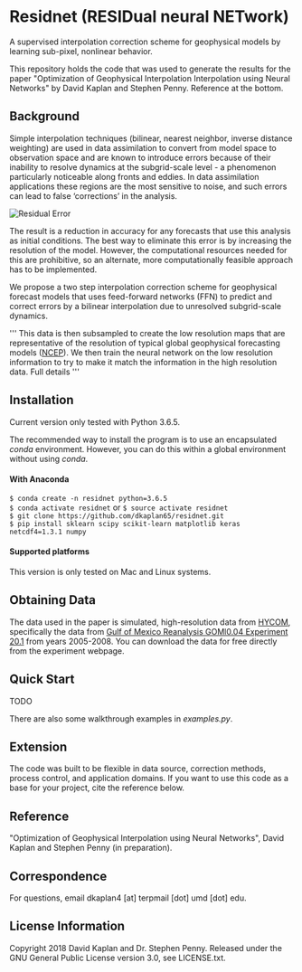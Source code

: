 # Residnet (RESIDual neural NETwork)

A supervised interpolation correction scheme for geophysical models by learning sub-pixel, nonlinear behavior.  

This repository holds the code that was used to generate the results for the paper "Optimization of Geophysical Interpolation Interpolation using Neural Networks" by David Kaplan and Stephen Penny. Reference at the bottom.

## Background

Simple interpolation techniques (bilinear, nearest neighbor, inverse distance weighting) are used in data assimilation to convert from model space to observation space and are known to introduce errors because of their inability to resolve dynamics at the subgrid-scale level - a phenomenon particularly noticeable along fronts and eddies. In data assimilation applications these regions are the most sensitive to noise, and such errors can lead to false ‘corrections’ in the analysis.  

![Residual Error](https://github.com/dkaplan65/residnet/residual_error.png)

The result is a reduction in accuracy for any forecasts that use this analysis as initial conditions. The best way to eliminate this error is by increasing the resolution of the model. However, the computational resources needed for this are prohibitive, so an alternate, more computationally feasible approach has to be implemented.

We propose a two step interpolation correction scheme for geophysical forecast models that uses feed-forward networks (FFN) to predict and correct errors by a bilinear interpolation due to unresolved subgrid-scale dynamics.

'''
This data is then subsampled to create the low resolution maps that are representative of the resolution of typical global geophysical forecasting models ([NCEP](https://www.ncep.noaa.gov)). We then train the neural network on the low resolution information to try to make it match the information in the high resolution data. Full details
'''

## Installation
Current version only tested with Python 3.6.5.  

The recommended way to install the program is to use an encapsulated _conda_ environment. However, you can do this within a global environment without using _conda_.

#### With Anaconda
`$ conda create -n residnet python=3.6.5`  
`$ conda activate residnet` or `$ source activate residnet`  
`$ git clone https://github.com/dkaplan65/residnet.git`  
`$ pip install sklearn scipy scikit-learn matplotlib keras netcdf4=1.3.1 numpy`  

#### Supported platforms
This version is only tested on Mac and Linux systems.

## Obtaining Data
The data used in the paper is simulated, high-resolution data from
[HYCOM](https://www.hycom.org), specifically the data from [Gulf of Mexico Reanalysis GOMl0.04 Experiment 20.1](https://www.hycom.org/data/goml0pt04/expt-20pt1) from years 2005-2008. You can download the data for free directly from the experiment webpage.

## Quick Start

TODO

There are also some walkthrough examples in _examples.py_.

## Extension
The code was built to be flexible in data source, correction methods, process control, and application domains. If you want to use this code as a base for your project, cite the reference below.

## Reference
"Optimization of Geophysical Interpolation using Neural Networks", David Kaplan and Stephen Penny (in preparation).

## Correspondence
For questions, email dkaplan4 [at] terpmail [dot] umd [dot] edu.

## License Information
Copyright 2018 David Kaplan and Dr. Stephen Penny. Released under the GNU General Public License version 3.0, see LICENSE.txt.

